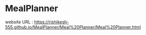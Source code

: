 # MealPlanner
website URL : https://rishikesh-555.github.io/MealPlanner/Meal%20Planner/Meal%20Planner.html
